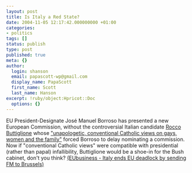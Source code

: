 ```yaml
---
layout: post
title: Is Italy a Red State?
date: 2004-11-05 12:17:42.000000000 +01:00
categories:
- politics
tags: []
status: publish
type: post
published: true
meta: {}
author:
  login: shanson
  email: papascott-wp@gmail.com
  display_name: PapaScott
  first_name: Scott
  last_name: Hanson
excerpt: !ruby/object:Hpricot::Doc
  options: {}
---
```

<p>EU President-Designate José Manuel Borroso has presented a new European Commission, without the controversial Italian candidate <a title="BBC NEWS | Europe | Profile: Rocco Buttiglione" href="http://news.bbc.co.uk/2/hi/europe/3718210.stm">Rocco Buttiglione</a> whose <a title="EUPolitix.com - Barroso's EU line-up stays - Buttiglione 'sorry'" href="http://www.eupolitix.com/EN/News/200410/04e84718-888e-435d-862f-310c1e122369.htm">"unapologetic, conventional Catholic views on gays, women and the family"</a> forced Borroso to delay nominating a commission. Now if "conventional Catholic views" were compatible with presidential (rather than papal) infallibility, Buttiglione would be a shoe-in for the Bush cabinet, don't you think? <a title="EUbusiness - Italy ends EU deadlock by sending FM to Brussels" href="http://www.eubusiness.com/afp/041104192809.wksa3dyv">(EUbusiness - Italy ends EU deadlock by sending FM to Brussels)</a></p>
